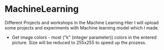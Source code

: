 # MachineLearning
Different Projects and workshops in the Machine Learning
Hier I will upload some projects and experiments with Machine learning model which I made.

- Get image colors - most ("k" (integer parameter)) colors in the entered picture. Size will be reduced to 255x255 to speed up the prozess. 
